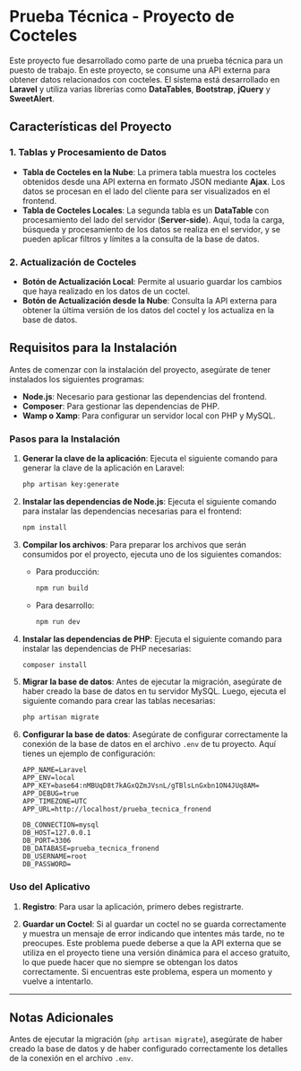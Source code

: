
# Prueba Técnica - Proyecto de Cocteles

Este proyecto fue desarrollado como parte de una prueba técnica para un puesto de trabajo. En este proyecto, se consume una API externa para obtener datos relacionados con cocteles. El sistema está desarrollado en **Laravel** y utiliza varias librerías como **DataTables**, **Bootstrap**, **jQuery** y **SweetAlert**.

## Características del Proyecto

### 1. **Tablas y Procesamiento de Datos**
   - **Tabla de Cocteles en la Nube**: La primera tabla muestra los cocteles obtenidos desde una API externa en formato JSON mediante **Ajax**. Los datos se procesan en el lado del cliente para ser visualizados en el frontend.
   - **Tabla de Cocteles Locales**: La segunda tabla es un **DataTable** con procesamiento del lado del servidor (**Server-side**). Aquí, toda la carga, búsqueda y procesamiento de los datos se realiza en el servidor, y se pueden aplicar filtros y límites a la consulta de la base de datos.

### 2. **Actualización de Cocteles**
   - **Botón de Actualización Local**: Permite al usuario guardar los cambios que haya realizado en los datos de un coctel.
   - **Botón de Actualización desde la Nube**: Consulta la API externa para obtener la última versión de los datos del coctel y los actualiza en la base de datos.

## Requisitos para la Instalación

Antes de comenzar con la instalación del proyecto, asegúrate de tener instalados los siguientes programas:

- **Node.js**: Necesario para gestionar las dependencias del frontend.
- **Composer**: Para gestionar las dependencias de PHP.
- **Wamp o Xamp**: Para configurar un servidor local con PHP y MySQL.

### Pasos para la Instalación

1. **Generar la clave de la aplicación**:
   Ejecuta el siguiente comando para generar la clave de la aplicación en Laravel:
   ```bash
   php artisan key:generate
   ```

2. **Instalar las dependencias de Node.js**:
   Ejecuta el siguiente comando para instalar las dependencias necesarias para el frontend:
   ```bash
   npm install
   ```

3. **Compilar los archivos**:
   Para preparar los archivos que serán consumidos por el proyecto, ejecuta uno de los siguientes comandos:
   - Para producción:
     ```bash
     npm run build
     ```
   - Para desarrollo:
     ```bash
     npm run dev
     ```

4. **Instalar las dependencias de PHP**:
   Ejecuta el siguiente comando para instalar las dependencias de PHP necesarias:
   ```bash
   composer install
   ```

5. **Migrar la base de datos**:
   Antes de ejecutar la migración, asegúrate de haber creado la base de datos en tu servidor MySQL. Luego, ejecuta el siguiente comando para crear las tablas necesarias:
   ```bash
   php artisan migrate
   ```

6. **Configurar la base de datos**:
   Asegúrate de configurar correctamente la conexión de la base de datos en el archivo `.env` de tu proyecto. Aquí tienes un ejemplo de configuración:

   ```env
   APP_NAME=Laravel
   APP_ENV=local
   APP_KEY=base64:nMBUqD8t7kAGxQZmJVsnL/gTBlsLnGxbn1ON4JUq8AM=
   APP_DEBUG=true
   APP_TIMEZONE=UTC
   APP_URL=http://localhost/prueba_tecnica_fronend

   DB_CONNECTION=mysql
   DB_HOST=127.0.0.1
   DB_PORT=3306
   DB_DATABASE=prueba_tecnica_fronend
   DB_USERNAME=root
   DB_PASSWORD=
   ```

### Uso del Aplicativo

1. **Registro**:
   Para usar la aplicación, primero debes registrarte.

2. **Guardar un Coctel**:
   Si al guardar un coctel no se guarda correctamente y muestra un mensaje de error indicando que intentes más tarde, no te preocupes. Este problema puede deberse a que la API externa que se utiliza en el proyecto tiene una versión dinámica para el acceso gratuito, lo que puede hacer que no siempre se obtengan los datos correctamente. Si encuentras este problema, espera un momento y vuelve a intentarlo.

---

## Notas Adicionales

Antes de ejecutar la migración (`php artisan migrate`), asegúrate de haber creado la base de datos y de haber configurado correctamente los detalles de la conexión en el archivo `.env`.

